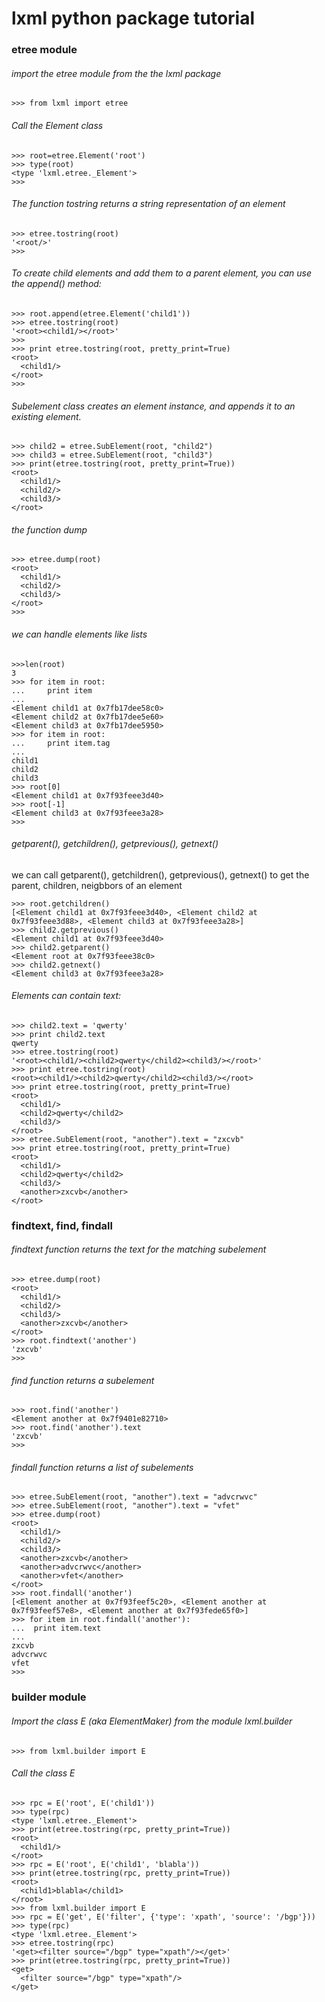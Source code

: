 # lxml python package tutorial

### etree module 

###### import the etree module from the the lxml package 
```
>>> from lxml import etree
```

###### Call the Element class
```
>>> root=etree.Element('root')
>>> type(root)
<type 'lxml.etree._Element'>
>>>
```

###### The function tostring returns a string representation of an element
```
>>> etree.tostring(root)
'<root/>'
>>>
```

###### To create child elements and add them to a parent element, you can use the append() method:
```
>>> root.append(etree.Element('child1'))
>>> etree.tostring(root)
'<root><child1/></root>'
>>>
>>> print etree.tostring(root, pretty_print=True)
<root>
  <child1/>
</root>
>>>
```

###### Subelement class creates an element instance, and appends it to an existing element.
```
>>> child2 = etree.SubElement(root, "child2")
>>> child3 = etree.SubElement(root, "child3")
>>> print(etree.tostring(root, pretty_print=True))
<root>
  <child1/>
  <child2/>
  <child3/>
</root>
```

###### the function dump  
```
>>> etree.dump(root)
<root>
  <child1/>
  <child2/>
  <child3/>
</root>
>>> 
```

###### we can handle elements like lists
```
>>>len(root)
3
>>> for item in root:
...     print item
... 
<Element child1 at 0x7fb17dee58c0>
<Element child2 at 0x7fb17dee5e60>
<Element child3 at 0x7fb17dee5950>
>>> for item in root:
...     print item.tag
... 
child1
child2
child3
>>> root[0]
<Element child1 at 0x7f93feee3d40>
>>> root[-1]
<Element child3 at 0x7f93feee3a28>
>>> 
```

###### getparent(), getchildren(), getprevious(), getnext()
we can call getparent(), getchildren(), getprevious(), getnext() to get the parent, children, neigbbors of an element
```
>>> root.getchildren()
[<Element child1 at 0x7f93feee3d40>, <Element child2 at 0x7f93feee3d88>, <Element child3 at 0x7f93feee3a28>]
>>> child2.getprevious()
<Element child1 at 0x7f93feee3d40>
>>> child2.getparent()
<Element root at 0x7f93feee38c0>
>>> child2.getnext()
<Element child3 at 0x7f93feee3a28>
```

###### Elements can contain text:
```
>>> child2.text = 'qwerty'
>>> print child2.text
qwerty
>>> etree.tostring(root)
'<root><child1/><child2>qwerty</child2><child3/></root>'
>>> print etree.tostring(root)
<root><child1/><child2>qwerty</child2><child3/></root>
>>> print etree.tostring(root, pretty_print=True)
<root>
  <child1/>
  <child2>qwerty</child2>
  <child3/>
</root>
>>> etree.SubElement(root, "another").text = "zxcvb"
>>> print etree.tostring(root, pretty_print=True)
<root>
  <child1/>
  <child2>qwerty</child2>
  <child3/>
  <another>zxcvb</another>
</root>
```

### findtext, find, findall 

###### findtext function returns the text for the matching subelement
```
>>> etree.dump(root)
<root>
  <child1/>
  <child2/>
  <child3/>
  <another>zxcvb</another>
</root>
>>> root.findtext('another')
'zxcvb'
>>> 
```
###### find function returns a subelement
```
>>> root.find('another')
<Element another at 0x7f9401e82710>
>>> root.find('another').text
'zxcvb'
>>> 
```

###### findall function returns a list of subelements
```
>>> etree.SubElement(root, "another").text = "advcrwvc"
>>> etree.SubElement(root, "another").text = "vfet"
>>> etree.dump(root)
<root>
  <child1/>
  <child2/>
  <child3/>
  <another>zxcvb</another>
  <another>advcrwvc</another>
  <another>vfet</another>
</root>
>>> root.findall('another')
[<Element another at 0x7f93feef5c20>, <Element another at 0x7f93feef57e8>, <Element another at 0x7f93fede65f0>]
>>> for item in root.findall('another'):
...  print item.text
... 
zxcvb
advcrwvc
vfet
>>>
```

### builder module 

###### Import the class E (aka ElementMaker) from the module lxml.builder
```
>>> from lxml.builder import E
```
###### Call the class E 
```
>>> rpc = E('root', E('child1'))
>>> type(rpc)
<type 'lxml.etree._Element'>
>>> print(etree.tostring(rpc, pretty_print=True))
<root>
  <child1/>
</root>
>>> rpc = E('root', E('child1', 'blabla'))
>>> print(etree.tostring(rpc, pretty_print=True))
<root>
  <child1>blabla</child1>
</root>
>>> from lxml.builder import E
>>> rpc = E('get', E('filter', {'type': 'xpath', 'source': '/bgp'}))
>>> type(rpc)
<type 'lxml.etree._Element'>
>>> etree.tostring(rpc)
'<get><filter source="/bgp" type="xpath"/></get>'
>>> print(etree.tostring(rpc, pretty_print=True))
<get>
  <filter source="/bgp" type="xpath"/>
</get>
```

